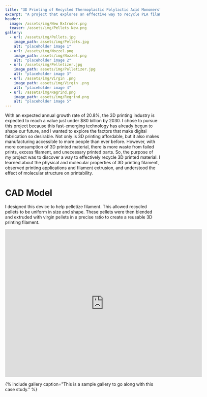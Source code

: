 ```yaml
---
title: "3D Printing of Recycled Thermoplastic Polylactic Acid Monomers"
excerpt: "A project that explores an effective way to recycle PLA filament."
header:
  image: /assets/img/New Extruder.png
  teaser: /assets/img/Pellets New.png
gallery:
  - url: /assets/img/Pellets.jpg
    image_path: assets/img/Pellets.jpg
    alt: "placeholder image 1"
  - url: /assets/img/Nozzel.png
    image_path: assets/img/Nozzel.png
    alt: "placeholder image 2"
  - url: /assets/img/Pelletizer.jpg
    image_path: assets/img/Pelletizer.jpg
    alt: "placeholder image 3"   
  - url: /assets/img/Virgin .png
    image_path: assets/img/Virgin .png
    alt: "placeholder image 4"
  - url: /assets/img/Regrind.png
    image_path: assets/img/Regrind.png
    alt: "placeholder image 5"    
---
```


With an expected annual growth rate of 20.8%, the 3D printing industry is expected to reach a value just under $80 billion by 2030. I chose to pursue this project because this fast-emerging technology has already begun to shape our future, and I wanted to explore the factors that make digital fabrication so desirable. Not only is 3D printing affordable, but it also makes manufacturing accessible to more people than ever before. However, with more consumption of 3D printed material, there is more waste from failed prints, excess filament, and unecessary printed parts. So, the purpose of my project was to discover a way to effectively recycle 3D printed material. I learned about the physical and molecular properties of 3D printing filament, observed printing applications and filament extrusion, and understood the effect of molecular structure on printability.

# CAD Model

I designed this device to help pelletize filament. This allowed recycled pellets to be uniform in size and shape. These pellets were then blended and extruded with virgin pellets in a precise ratio to create a reusable 3D printing filament.

<iframe src="https://vanderbilt643.autodesk360.com/shares/public/SH35dfcQT936092f0e43783cdaa568f87aa1?mode=embed" width="640" height="480" allowfullscreen="true" webkitallowfullscreen="true" mozallowfullscreen="true"  frameborder="0"></iframe>

{% include gallery caption="This is a sample gallery to go along with this case study." %}
